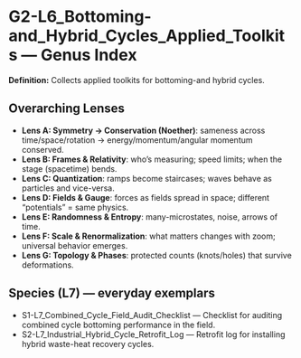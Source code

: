 # G2-L6_Bottoming-and_Hybrid_Cycles_Applied_Toolkits — Genus Index
**Definition:** Collects applied toolkits for bottoming-and hybrid cycles.

## Overarching Lenses

- **Lens A: Symmetry -> Conservation (Noether)**: sameness across time/space/rotation → energy/momentum/angular momentum conserved.
- **Lens B: Frames & Relativity**: who’s measuring; speed limits; when the stage (spacetime) bends.
- **Lens C: Quantization**: ramps become staircases; waves behave as particles and vice-versa.
- **Lens D: Fields & Gauge**: forces as fields spread in space; different “potentials” = same physics.
- **Lens E: Randomness & Entropy**: many-microstates, noise, arrows of time.
- **Lens F: Scale & Renormalization**: what matters changes with zoom; universal behavior emerges.
- **Lens G: Topology & Phases**: protected counts (knots/holes) that survive deformations.

## Species (L7) — everyday exemplars
- S1-L7_Combined_Cycle_Field_Audit_Checklist — Checklist for auditing combined cycle bottoming performance in the field.
- S2-L7_Industrial_Hybrid_Cycle_Retrofit_Log — Retrofit log for installing hybrid waste-heat recovery cycles.
